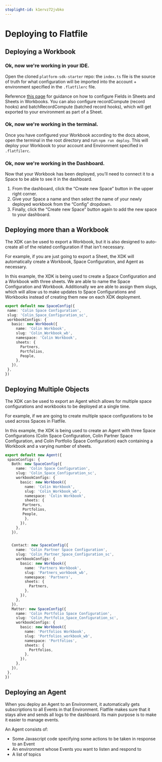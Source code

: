 ```yaml
---
stoplight-id: k1ervz72jvbko
---
```


# Deploying to Flatfile

## Deploying a Workbook

### Ok, now we're working in your IDE.

Open the cloned `platform-sdk-starter` repo: the `index.ts` file is the source of truth for what configuration will be imported into the account + environment specified in the `.flatfilerc` file.

Reference [this page](https://docs.flatfile.com/docs/guides/workbooks/) for guidance on how to configure Fields in Sheets and Sheets in Workbooks. You can also configure recordCompute (record hooks) and batchRecordCompute (batched record hooks), which will get exported to your environment as part of a Sheet.

### Ok, now we're working in the terminal.
Once you have configured your Workbook according to the docs above, open the terminal in the root directory and run `npm run deploy`. This will deploy your Workbook to your account and Environment specified in `.flatfilerc`.

### Ok, now we're working in the Dashboard.

Now that your Workbook has been deployed, you’ll need to connect it to a Space to be able to see it in the dashboard.
1. From the dashboard, click the “Create new Space” button in the upper right corner.
2. Give your Space a name and then select the name of your newly deployed workbook from the “Config” dropdown.
3. Finally, click the “Create new Space” button again to add the new space to your dashboard.


## Deploying more than a Workbook

The XDK can be used to export a Workbook, but it is also designed to auto-create all of the related configuration if that isn’t necessary.

For example, if you are just going to export a Sheet, the XDK will automatically create a Workbook, Space Configuration, and Agent as necessary.

In this example, the XDK is being used to create a Space Configuration and a Workbook with three sheets.  We are able to name the Space Configuration and Workbook.  Additionally we are able to assign them slugs, which will allow us to make updates to Space Configurations and Workbooks instead of creating them new on each XDK deployment.

```typescript
export default new SpaceConfig({
 name: 'Colin Space Configuration',
 slug: 'Colin_Space_Configuration_sc',
 workbookConfigs: {
   basic: new Workbook({
     name: 'Colin Workbook',
     slug: 'Colin_Workbook_wb',
     namespace: 'Colin Workbook',
     sheets: {
       Partners,
       Portfolios,
       People,
     },
   }),
 },
})
```


## Deploying Multiple Objects
The XDK can be used to export an Agent which allows for multiple space configurations and workbooks to be deployed at a single time.

For example, if we are going to create multiple space configurations to be used across Spaces in Flatfile.

In this example, the XDK is being used to create an Agent with three Space Configurations (Colin Space Configuration, Colin Partner Space Configuration, and Colin Portfolio Space Configuration) each containing a Workbook and a varying number of sheets. 

```typescript
export default new Agent({
 spaceConfigs: {
   Both: new SpaceConfig({
     name: 'Colin Space Configuration',
     slug: 'Colin_Space_Configuration_sc',
     workbookConfigs: {
       basic: new Workbook({
         name: 'Colin Workbook',
         slug: 'Colin_Workbook_wb',
         namespace: 'Colin Workbook',
         sheets: {
 		Partners,
       	Portfolios,
       	People,
         },
       }),
     },
   }),


   Contact: new SpaceConfig({
     name: 'Colin Partner Space Configuration',
     slug: 'Colin_Partner_Space_Configuration_sc',
     workbookConfigs: {
       basic: new Workbook({
         name: 'Partners Workbook',
         slug: 'Partners_workbook_wb',
         namespace: 'Partners',
         sheets: {
           Partners,
         },
       }),
     },
   }),
   Matter: new SpaceConfig({
     name: 'Colin Portfolio Space Configuration',
     slug: 'Colin_Portfolio_Space_Configuration_sc',
     workbookConfigs: {
       basic: new Workbook({
         name: 'Portfolios Workbook',
         slug: 'Portfolios_workbook_wb',
         namespace: 'Portfolios',
         sheets: {
           Portfolios,
         },
       }),
     },
   }),
 },
})
```

## Deploying an Agent

When you deploy an Agent to an Environment, it automatically gets subscriptions to all Events in that Environment. Flatfile makes sure that it stays alive and sends all logs to the dashboard. Its main purpose is to make it easier to manage events.

An Agent consists of:

- Some Javascript code specifying some actions to be taken in response to an Event
- An environment whose Events you want to listen and respond to
- A list of topics

